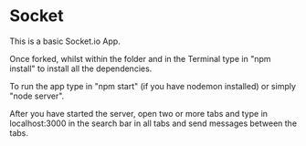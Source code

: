 # Socket

This is a basic Socket.io App.

Once forked, whilst within the folder and in the Terminal type in "npm install" to install all the dependencies.

To run the app type in "npm start" (if you have nodemon installed) or simply "node server".

After you have started the server, open two or more tabs and type in localhost:3000 in the search bar in all tabs and send messages between the tabs.
